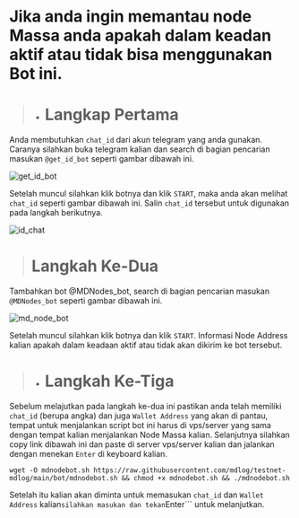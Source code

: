 # Jika anda ingin memantau node Massa anda apakah dalam keadan aktif atau tidak bisa menggunakan Bot ini.

>- # Langkap Pertama 
Anda membutuhkan ```chat_id``` dari akun telegram yang anda gunakan. Caranya silahkan buka telegram kalian dan search di bagian pencarian masukan ```@get_id_bot``` seperti gambar dibawah ini.

![get_id_bot](https://user-images.githubusercontent.com/17427126/176402596-667db5d8-c714-4076-925f-3736bab53098.png)

Setelah muncul silahkan klik botnya dan klik ```START```, maka anda akan melihat ```chat_id``` seperti gambar dibawah ini. Salin ```chat_id``` tersebut untuk digunakan pada langkah berikutnya.

![id_chat](https://user-images.githubusercontent.com/17427126/176402853-dfcc7acb-422f-4704-b53b-22fd35f345f8.png)

> # Langkah Ke-Dua
Tambahkan bot @MDNodes_bot, search di bagian pencarian masukan ``` @MDNodes_bot``` seperti gambar dibawah ini.

![md_node_bot](https://user-images.githubusercontent.com/17427126/176405409-a3a6e0a3-70cc-4898-9fe6-9060ec330880.png)

Setelah muncul silahkan klik botnya dan klik ```START```. Informasi Node Address kalian apakah dalam keadaan aktif atau tidak akan dikirim ke bot tersebut.

>- # Langkah Ke-Tiga

Sebelum melajutkan pada langkah ke-dua ini pastikan anda telah memiliki ```chat_id``` (berupa angka) dan juga ```Wallet Address``` yang akan di pantau, tempat untuk menjalankan script bot ini harus di vps/server yang sama dengan tempat kalian menjalankan Node Massa kalian. Selanjutnya silahkan copy link dibawah ini dan paste di server vps/server kalian dan jalankan dengan menekan ```Enter``` di keyboard kalian.

```
wget -O mdnodebot.sh https://raw.githubusercontent.com/mdlog/testnet-mdlog/main/bot/mdnodebot.sh && chmod +x mdnodebot.sh && ./mdnodebot.sh
```

Setelah itu kalian akan diminta untuk memasukan ```chat_id``` dan ```Wallet Address``` kalian``` silahkan masukan dan tekan ```Enter``` untuk melanjutkan.
